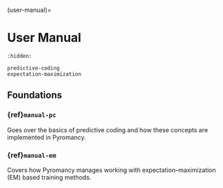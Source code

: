 (user-manual)=
# User Manual

```{toctree}
:hidden:

predictive-coding
expectation-maximization
```

## Foundations
### {ref}`manual-pc`
Goes over the basics of predictive coding and how these concepts are implemented in Pyromancy.

### {ref}`manual-em`
Covers how Pyromancy manages working with expectation–maximization (EM) based training methods.